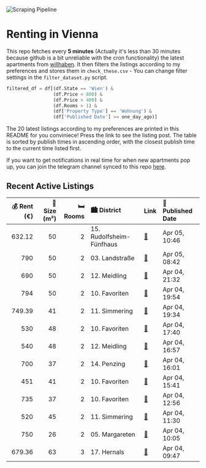 ![Scraping Pipeline](https://github.com/AthomsG/renting-in-vienna/actions/workflows/run_pipeline.yml/badge.svg)


# Renting in Vienna

This repo fetches every **5 minutes** (Actually it's less than 30 minutes because github is a bit unreliable with the cron functionality) the latest apartments from [willhaben](https://www.willhaben.at/).
It then filters the listings according to my preferences and stores them in `check_these.csv` - You can change filter settings in the `filter_dataset.py` script.

```python
filtered_df = df[(df.State == 'Wien') & 
                 (df.Price < 800) &
                 (df.Price > 400) &
                 (df.Rooms > 1) &
                 (df['Property Type'] == 'Wohnung') &
                 (df['Published Date'] >= one_day_ago)]
```

The 20 latest listings according to my preferences are printed in this README for you conviniece! Press the link to see the listing post.
The table is sorted by publish times in ascending order, with the closest publish time to the current time listed first.

If you want to get notifications in real time for when new apartments pop up, you can join the telegram channel synced to this repo [here](https://t.me/+1HPAYOf5BSsyNTlk).

## Recent Active Listings

|   💰 Rent (€) |   📏 Size (m²) |   🛏️ Rooms | 🏙️ District              | Link                                                                                                                                                                                                                                                                | 📅 Published Date   |
|-------------:|--------------:|-----------:|:-------------------------|:--------------------------------------------------------------------------------------------------------------------------------------------------------------------------------------------------------------------------------------------------------------------|:-------------------|
|       632.12 |            50 |          2 | 15. Rudolfsheim-Fünfhaus | [🔗](https://www.willhaben.at/iad/immobilien/d/mietwohnungen/wien/wien-1150-rudolfsheim-f%C3%BCnfhaus/%2Akurzzeitmiete-m%C3%B6glich/-short-term-rent-possible%2A-nahe-westbahnhof:-ger%C3%A4umige-2-zimmer-wohnung-mit-ausgezeichneter-verkehrsanbindung-900306781/) | Apr 05, 10:46      |
|       790    |            50 |          2 | 03. Landstraße           | [🔗](https://www.willhaben.at/iad/immobilien/d/mietwohnungen/wien/wien-1030-landstra%C3%9Fe/altbau-wohnung-813543214/)                                                                                                                                               | Apr 05, 08:42      |
|       690    |            50 |          2 | 12. Meidling             | [🔗](https://www.willhaben.at/iad/immobilien/d/mietwohnungen/wien/wien-1120-meidling/u6-meidling-bahnhof-%7C-unbefristet-%7C-2-zimmer-998264939/)                                                                                                                    | Apr 04, 21:32      |
|       794    |            50 |          2 | 10. Favoriten            | [🔗](https://www.willhaben.at/iad/immobilien/d/mietwohnungen/wien/wien-1100-favoriten/zwei-zimmer---50m%C2%B2---hauptbahnhof-n%C3%A4he-962366678/)                                                                                                                   | Apr 04, 19:54      |
|       749.39 |            41 |          2 | 11. Simmering            | [🔗](https://www.willhaben.at/iad/immobilien/d/mietwohnungen/wien/wien-1110-simmering/sch%C3%B6ne-neubauwohnung-mit-balkon-&-moderner-ausstattung-in-wien-simmering-1116540477/)                                                                                     | Apr 04, 19:34      |
|       530    |            48 |          2 | 10. Favoriten            | [🔗](https://www.willhaben.at/iad/immobilien/d/mietwohnungen/wien/wien-1100-favoriten/gemeindewohnung---direktvergabe-1838523143/)                                                                                                                                   | Apr 04, 17:40      |
|       540    |            48 |          2 | 12. Meidling             | [🔗](https://www.willhaben.at/iad/immobilien/d/mietwohnungen/wien/wien-1120-meidling/gemeindewohnung/-%21-direktvergabe-vms-31.03.25%21-1812943628/)                                                                                                                 | Apr 04, 16:57      |
|       700    |            37 |          2 | 14. Penzing              | [🔗](https://www.willhaben.at/iad/immobilien/d/mietwohnungen/wien/wien-1140-penzing/kleine-15-zimmer-wohnung-1834575149/)                                                                                                                                            | Apr 04, 16:01      |
|       451    |            41 |          2 | 10. Favoriten            | [🔗](https://www.willhaben.at/iad/immobilien/d/mietwohnungen/wien/wien-1100-favoriten/direktvergabe-gemeindewohnung-%28mit-wiener-wohnticket%29-974559640/)                                                                                                          | Apr 04, 15:41      |
|       735    |            37 |          2 | 10. Favoriten            | [🔗](https://www.willhaben.at/iad/immobilien/d/mietwohnungen/wien/wien-1100-favoriten/2-zimmer-neubauwohnung-inkl-komplettk%C3%BCche-loggia-und-kellerabteil-/-hs28-top-216-1582882110/)                                                                             | Apr 04, 12:56      |
|       520    |            45 |          2 | 11. Simmering            | [🔗](https://www.willhaben.at/iad/immobilien/d/mietwohnungen/wien/wien-1110-simmering/privat-ohne-abl%C3%B6se-und-provision-1972091205/)                                                                                                                             | Apr 04, 11:30      |
|       750    |            26 |          2 | 05. Margareten           | [🔗](https://www.willhaben.at/iad/immobilien/d/mietwohnungen/wien/wien-1050-margareten/%22hallo-sie-kommen-zum-studieren-oder-f%C3%BCr-die-...-1960645751/)                                                                                                          | Apr 04, 10:05      |
|       679.36 |            63 |          3 | 17. Hernals              | [🔗](https://www.willhaben.at/iad/immobilien/d/mietwohnungen/wien/wien-1170-hernals/gemeindewohnung-wiener-wohnen-vergabedatum-28.-februar-2025-1521561024/)                                                                                                         | Apr 04, 09:47      |
